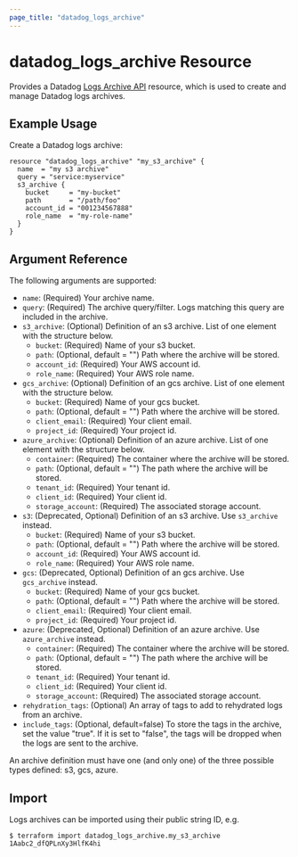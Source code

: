```yaml
---
page_title: "datadog_logs_archive"
---
```


# datadog_logs_archive Resource

Provides a Datadog [Logs Archive API](https://docs.datadoghq.com/api/v2/logs-archives/) resource, which is used to create and manage Datadog logs archives.

## Example Usage

Create a Datadog logs archive:

```hcl
resource "datadog_logs_archive" "my_s3_archive" {
  name  = "my s3 archive"
  query = "service:myservice"
  s3_archive {
    bucket     = "my-bucket"
    path       = "/path/foo"
    account_id = "001234567888"
    role_name  = "my-role-name"
  }
}
```

## Argument Reference

The following arguments are supported:

-   `name`: (Required) Your archive name.
-   `query`: (Required) The archive query/filter. Logs matching this query are included in the archive.
-   `s3_archive`: (Optional) Definition of an s3 archive. List of one element with the structure below.
    -   `bucket`: (Required) Name of your s3 bucket.
    -   `path`: (Optional, default = "") Path where the archive will be stored.
    -   `account_id`: (Required) Your AWS account id.
    -   `role_name`: (Required) Your AWS role name.
-   `gcs_archive`: (Optional) Definition of an gcs archive. List of one element with the structure below.
    -   `bucket`: (Required) Name of your gcs bucket.
    -   `path`: (Optional, default = "") Path where the archive will be stored.
    -   `client_email`: (Required) Your client email.
    -   `project_id`: (Required) Your project id.
-   `azure_archive`: (Optional) Definition of an azure archive. List of one element with the structure below.
    -   `container`: (Required) The container where the archive will be stored.
    -   `path`: (Optional, default = "") The path where the archive will be stored.
    -   `tenant_id`: (Required) Your tenant id.
    -   `client_id`: (Required) Your client id.
    -   `storage_account`: (Required) The associated storage account.
-   `s3`: (Deprecated, Optional) Definition of an s3 archive. Use `s3_archive` instead.
    -   `bucket`: (Required) Name of your s3 bucket.
    -   `path`: (Optional, default = "") Path where the archive will be stored.
    -   `account_id`: (Required) Your AWS account id.
    -   `role_name`: (Required) Your AWS role name.
-   `gcs`: (Deprecated, Optional) Definition of an gcs archive. Use `gcs_archive` instead.
    -   `bucket`: (Required) Name of your gcs bucket.
    -   `path`: (Optional, default = "") Path where the archive will be stored.
    -   `client_email`: (Required) Your client email.
    -   `project_id`: (Required) Your project id.
-   `azure`: (Deprecated, Optional) Definition of an azure archive. Use `azure_archive` instead.
    -   `container`: (Required) The container where the archive will be stored.
    -   `path`: (Optional, default = "") The path where the archive will be stored.
    -   `tenant_id`: (Required) Your tenant id.
    -   `client_id`: (Required) Your client id.
    -   `storage_account`: (Required) The associated storage account.
-   `rehydration_tags`: (Optional) An array of tags to add to rehydrated logs from an archive.
-   `include_tags`: (Optional, default=false) To store the tags in the archive, set the value "true". If it is set to "false", the tags will be dropped when the logs are sent to the archive.

An archive definition must have one (and only one) of the three possible types defined: s3, gcs, azure.

## Import

Logs archives can be imported using their public string ID, e.g.

```
$ terraform import datadog_logs_archive.my_s3_archive 1Aabc2_dfQPLnXy3HlfK4hi
```
